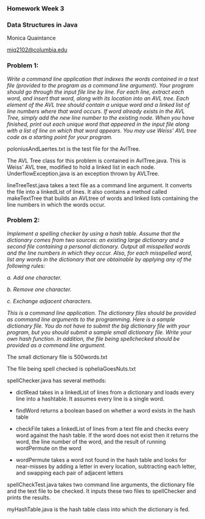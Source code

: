 ### Homework Week 3
### Data Structures in Java

Monica Quaintance

mjq2102@columbia.edu

### Problem 1:

_Write a command line application that indexes the words contained in a text 
file (provided to the program as a command line argument). Your program should 
go through the input file line by line. For each line, extract each word, and 
insert that word, along with its location into an AVL tree. Each element of 
the AVL tree should contain a unique word and a linked list of line numbers 
where that word occurs. If word already exists in the AVL Tree, simply add the 
new line number to the existing node. When you have finished, print out each 
unique word that appeared in the input file along with a list of line on which 
that word appears. You may use Weiss' AVL tree code as a starting point for 
your program._

poloniusAndLaertes.txt is the test file for the AvlTree.

The AVL Tree class for this problem is contained in AvlTree.java. This is 
Weiss' AVL tree, modified to hold a linked list in each node. 
UnderflowException.java is an exception thrown by AVLTree.

lineTreeTest.java takes a text file as a command line argument. It converts 
the file into a linkedList of lines. It also contains a method called
makeTextTree that builds an AVLtree of words and linked lists containing the
line numbers in which the words occur.

### Problem 2:

_Implement a spelling checker by using a hash table. Assume that the 
dictionary comes from two sources: an existing large dictionary and a second 
file containing a personal dictionary. Output all misspelled words and the 
line numbers in which they occur. Also, for each misspelled word, list any 
words in the dictionary that are obtainable by applying any of the following 
rules:_

_a. Add one character._

_b. Remove one character._

_c. Exchange adjacent characters._

_This is a command line application. The dictionary files should be provided 
as command line arguments to the programming. Here is a sample dictionary 
file. You do not have to submit the big dictionary file with your program, but 
you should submit a sample small dictionary file. Write your own hash 
function. In addition, the file being spellchecked should be provided as a 
command line argument._

The small dictionary file is 500words.txt

The file being spell checked is opheliaGoesNuts.txt

spellChecker.java has several methods:

  * dictRead takes in a linkedList of lines from a dictionary and loads every 
    line into a hashtable. It assumes every line is a single word.

  * findWord returns a boolean based on whether a word exists in the hash table

  * checkFile takes a linkedList of lines from a text file and checks every 
    word against the hash table. If the word does not exist then it returns the 
    word, the line number of the word, and the result of running wordPermute 
    on the word

  * wordPermute takes a word not found in the hash table and looks for 
    near-misses by adding a letter in every location, subtracting each letter, 
    and swapping each pair of adjacent letters

spellCheckTest.java takes two command line arguments, the dictionary file and
the text file to be checked. It inputs these two files to spellChecker and 
prints the results.

myHashTable.java is the hash table class into which the dictionary is fed.



